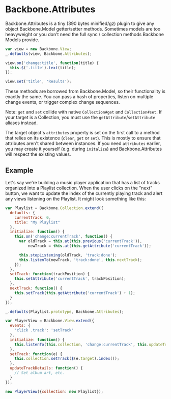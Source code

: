 Backbone.Attributes
===================

Backbone.Attributes is a tiny (390 bytes minified/gz) plugin to give any object
Backbone.Model getter/setter methods. Sometimes models are too heavyweight or
you don't need the full sync / collection methods Backbone Models provide.

```javascript
var view = new Backbone.View;
_.defaults(view, Backbone.Attributes);

view.on('change:title', function(title) {
  this.$('.title').text(title);
});

view.set('title', 'Results');
```

These methods are borrowed from Backbone.Model, so their functionality is
exactly the same. You can pass a hash of properties, listen on multiple
change events, or trigger complex change sequences.

Note: `get` and `set` collide with native `Collection#get` and `Collection#set`.
If your target is a Collection, you must use the `getAttribute`/`setAttribute`
aliases instead.

The target object's `attributes` property is set on the first call to a method
that relies on its existence (`clear`, `get` or `set`). This is
mostly to ensure that attributes aren't shared between instances. If you need
`attributes` earlier, you may create it yourself (e.g. during `initalize`)
and Backbone.Attributes will respect the existing values.

Example
-------
Let's say we're building a music player application that has a list of tracks
organized into a Playlist collection. When the user clicks on the "next" button,
we want to update the index of the currently playing track and alert any views
listening on the Playlist. It might look something like this:

```javascript
var Playlist = Backbone.Collection.extend({
  defaults: {
    currentTrack: 0,
    title: "My Playlist"
  },
  initialize: function() {
    this.on('change:currentTrack', function() {
      var oldTrack = this.at(this.previous('currentTrack')),
          newTrack = this.at(this.getAttribute('currentTrack'));

      this.stopListening(oldTrack, 'track:done');
      this.listenTo(newTrack, 'track:done', this.nextTrack);
    });
  },
  setTrack: function(trackPosition) {
    this.setAttribute('currentTrack', trackPosition);
  },
  nextTrack: function() {
    this.setTrack(this.getAttribute('currentTrack') + 1);
  }
});

_.defaults(Playlist.prototype, Backbone.Attributes);

var PlayerView = Backbone.View.extend({
  events: {
    'click .track': 'setTrack'
  },
  initialize: function() {
    this.listenTo(this.collection, 'change:currentTrack', this.updateTrackDetails);
  },
  setTrack: function(e) {
    this.collection.setTrack($(e.target).index());
  },
  updateTrackDetails: function() {
    // Set album art, etc.
  }
});

new PlayerView({collection: new Playlist});
```

